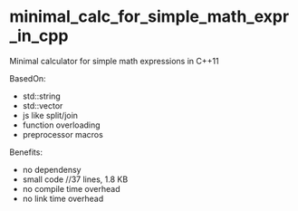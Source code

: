 # minimal_calc_for_simple_math_expr_in_cpp
Minimal calculator for simple math expressions in C++11

BasedOn:
* std::string
* std::vector
* js like split/join 
* function overloading 
* preprocessor macros

Benefits:
* no dependensy
* small code //37 lines, 1.8 KB
* no compile time overhead
* no link time overhead
